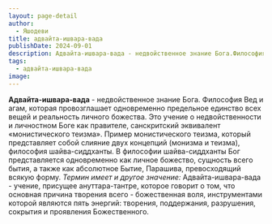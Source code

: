```yaml
---
layout: page-detail
author:
  - Яшодеви
title: адвайта-ишвара-вада
publishDate: 2024-09-01
description: Адвайта-ишвара-вада - недвойственное знание Бога.Философия Вед и агам, которая провозглашает одновременно предельное единство всех вещей и реальность личного божества. Это учение о недвойственности и личностном Боге как правителе, санскритский эквивалент «монистического теизма".
tags:
  - адвайта-ишвара-вада
image:
---
```

**Адвайта-ишвара-вада** - недвойственное знание Бога.
Философия Вед и агам, которая провозглашает одновременно предельное единство всех вещей и реальность личного божества. Это учение о недвойственности и личностном Боге как правителе, санскритский эквивалент «монистического теизма». Пример монистического теизма, который представляет собой слияние двух концепций (монизма и теизма), философия шайва-сиддханты. В философии шайва-сиддханты Бог представляется одновременно как личное божество, сущность всего бытия, а также как абсолютное Бытие, Парашива, превосходящий всякую форму.
*Термин имеет и другое значение:*
Адвайта-ишвара-вада - учение, присущее ануттара-тантре, которое говорит о том, что основная причина творения всего - божественная воля, инструментами которой являются пять энергий: творения, поддержания, разрушения, сокрытия и проявления Божественного.

